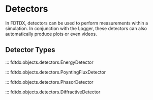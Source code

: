 # Detectors
In FDTDX, detectors can be used to perform measurements within a simulation. In conjunction with the Logger, these detectors can also automatically produce plots or even videos.

## Detector Types
::: fdtdx.objects.detectors.EnergyDetector

::: fdtdx.objects.detectors.PoyntingFluxDetector

::: fdtdx.objects.detectors.PhasorDetector

::: fdtdx.objects.detectors.DiffractiveDetector
